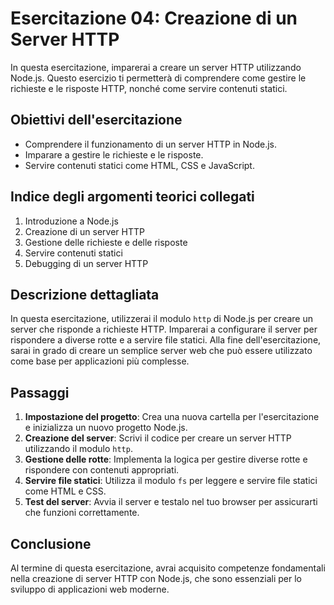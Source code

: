# Esercitazione 04: Creazione di un Server HTTP

In questa esercitazione, imparerai a creare un server HTTP utilizzando Node.js. Questo esercizio ti permetterà di comprendere come gestire le richieste e le risposte HTTP, nonché come servire contenuti statici.

## Obiettivi dell'esercitazione

- Comprendere il funzionamento di un server HTTP in Node.js.
- Imparare a gestire le richieste e le risposte.
- Servire contenuti statici come HTML, CSS e JavaScript.

## Indice degli argomenti teorici collegati

1. Introduzione a Node.js
2. Creazione di un server HTTP
3. Gestione delle richieste e delle risposte
4. Servire contenuti statici
5. Debugging di un server HTTP

## Descrizione dettagliata

In questa esercitazione, utilizzerai il modulo `http` di Node.js per creare un server che risponde a richieste HTTP. Imparerai a configurare il server per rispondere a diverse rotte e a servire file statici. Alla fine dell'esercitazione, sarai in grado di creare un semplice server web che può essere utilizzato come base per applicazioni più complesse.

## Passaggi

1. **Impostazione del progetto**: Crea una nuova cartella per l'esercitazione e inizializza un nuovo progetto Node.js.
2. **Creazione del server**: Scrivi il codice per creare un server HTTP utilizzando il modulo `http`.
3. **Gestione delle rotte**: Implementa la logica per gestire diverse rotte e rispondere con contenuti appropriati.
4. **Servire file statici**: Utilizza il modulo `fs` per leggere e servire file statici come HTML e CSS.
5. **Test del server**: Avvia il server e testalo nel tuo browser per assicurarti che funzioni correttamente.

## Conclusione

Al termine di questa esercitazione, avrai acquisito competenze fondamentali nella creazione di server HTTP con Node.js, che sono essenziali per lo sviluppo di applicazioni web moderne.